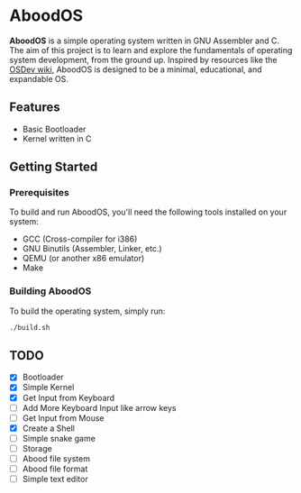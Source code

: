 # AboodOS

**AboodOS** is a simple operating system written in GNU Assembler and C. The aim of this project is to learn and explore the fundamentals of operating system development, from the ground up. Inspired by resources like the [OSDev wiki](https://wiki.osdev.org/Main_Page), AboodOS is designed to be a minimal, educational, and expandable OS.

## Features

- Basic Bootloader
- Kernel written in C

## Getting Started

### Prerequisites

To build and run AboodOS, you'll need the following tools installed on your system:

- GCC (Cross-compiler for i386)
- GNU Binutils (Assembler, Linker, etc.)
- QEMU (or another x86 emulator)
- Make

### Building AboodOS

To build the operating system, simply run:

```bash
./build.sh
```

## TODO

- [x] Bootloader
- [x] Simple Kernel
- [x] Get Input from Keyboard
- [ ] Add More Keyboard Input like arrow keys
- [ ] Get Input from Mouse
- [x] Create a Shell
- [ ] Simple snake game
- [ ] Storage
- [ ] Abood file system
- [ ] Abood file format
- [ ] Simple text editor
